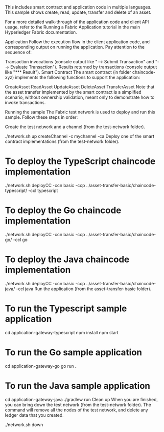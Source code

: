 This includes smart contract and application code in multiple languages. This sample shows create, read, update, transfer and delete of an asset.

For a more detailed walk-through of the application code and client API usage, refer to the Running a Fabric Application tutorial in the main Hyperledger Fabric documentation.

Application
Follow the execution flow in the client application code, and corresponding output on running the application. Pay attention to the sequence of:

Transaction invocations (console output like "--> Submit Transaction" and "--> Evaluate Transaction").
Results returned by transactions (console output like "*** Result").
Smart Contract
The smart contract (in folder chaincode-xyz) implements the following functions to support the application:

CreateAsset
ReadAsset
UpdateAsset
DeleteAsset
TransferAsset
Note that the asset transfer implemented by the smart contract is a simplified scenario, without ownership validation, meant only to demonstrate how to invoke transactions.

Running the sample
The Fabric test network is used to deploy and run this sample. Follow these steps in order:

Create the test network and a channel (from the test-network folder).

./network.sh up createChannel -c mychannel -ca
Deploy one of the smart contract implementations (from the test-network folder).

# To deploy the TypeScript chaincode implementation
./network.sh deployCC -ccn basic -ccp ../asset-transfer-basic/chaincode-typescript/ -ccl typescript

# To deploy the Go chaincode implementation
./network.sh deployCC -ccn basic -ccp ../asset-transfer-basic/chaincode-go/ -ccl go

# To deploy the Java chaincode implementation
./network.sh deployCC -ccn basic -ccp ../asset-transfer-basic/chaincode-java/ -ccl java
Run the application (from the asset-transfer-basic folder).

# To run the Typescript sample application
cd application-gateway-typescript
npm install
npm start

# To run the Go sample application
cd application-gateway-go
go run .

# To run the Java sample application
cd application-gateway-java
./gradlew run
Clean up
When you are finished, you can bring down the test network (from the test-network folder). The command will remove all the nodes of the test network, and delete any ledger data that you created.

./network.sh down
